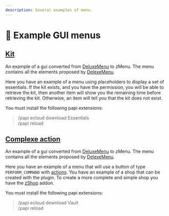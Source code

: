 ```yaml
---
description: Several examples of menu.
---
```


# 🕍 Example GUI menus

## [Kit](https://github.com/Maxlego08/zMenuExample/blob/master/kits.yml)

An example of a gui converted from [DeluxeMenu](https://wiki.helpch.at/clips-plugins/deluxemenus/example-gui-menus#kits) to zMenu. The menu contains all the elements proposed by [DelexeMenu](https://wiki.helpch.at/clips-plugins/deluxemenus/example-gui-menus#kits).

Here you have an example of a menu using placeholders to display a set of essentials. If the kit exists, and you have the permission, you will be able to retrieve the kit, then another item will show you the remaining time before retrieving the kit. Otherwise, an item will tell you that the kit does not exist.

You must install the following papi extensions:

> /papi ecloud download Essentials\
> /papi reload

## [Complexe action](https://github.com/Maxlego08/zMenuExample/blob/master/complex\_actions.yml)

An example of a gui converted from [DeluxeMenu](https://wiki.helpch.at/clips-plugins/deluxemenus/files#requirements-menu) to zMenu. The menu contains all the elements proposed by [DelexeMenu](https://wiki.helpch.at/clips-plugins/deluxemenus/files#requirements-menu).

Here you have an example of a menu that will use a button of type `PERFORM_COMMAND` with [actions](configurations/buttons/#actions). You have an example of a shop that can be created with the plugin. To create a more complete and simple shop you have the [zShop](https://groupez.dev/resources/zshop.2) addon.

You must install the following papi extensions:

> /papi ecloud download Vault\
> /papi reload
